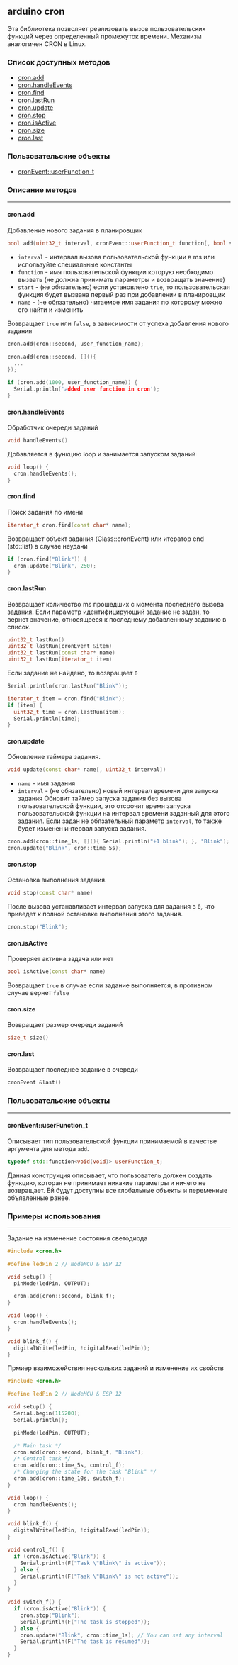 ## arduino cron
Эта библиотека позволяет реализовать вызов пользовательских функций через определенный промежуток времени. Механизм аналогичен СRON в Linux.

### Список доступных методов
- [cron.add](#cronadd)
- [cron.handleEvents](#cronhandleevents)
- [cron.find](#cronfind)
- [cron.lastRun](#cronlastrun)
- [cron.update](#cronupdate)
- [cron.stop](#cronstop)
- [cron.isActive](#cronisactive)
- [cron.size](#cronsize)
- [cron.last](#cronlast)

### Пользовательские объекты
- [cronEvent::userFunction_t](#croneventuserfunction_t)

### Описание методов
-----------------------
#### cron.add
Добавление нового задания в планировщик
```C++
bool add(uint32_t interval, cronEvent::userFunction_t function[, bool start, const char* name])
```
* `interval` - интервал вызова пользовательской функции в ms или используйте специальные константы
* `function` - имя пользовательской функции которую необходимо вызвать (не должна принимать параметры и возвращать значение)
* `start` - (не обязательно) если установлено `true`, то пользовательская функция будет вызвана первый раз при добавлении в планировщик
* `name` - (не обязательно) читаемое имя задания по которому можно его найти и изменить

Возвращает `true` или `false`, в зависимости от успеха добавления нового задания
```C++
cron.add(cron::second, user_function_name);
```
```C++
cron.add(cron::second, [](){
  ...
});
```
```C++
if (cron.add(1000, user_function_name)) {
  Serial.println('added user function in cron');
}
```

#### cron.handleEvents
Обработчик очереди заданий
```C++
void handleEvents()
```
Добавляется в функцию loop и занимается запуском заданий
```C++
void loop() {
  cron.handleEvents();
}
```

#### cron.find
Поиск задания по имени
```C++
iterator_t cron.find(const char* name);
```
Возвращает объект задания (Class::cronEvent) или итератор end (std::list) в случае неудачи
```C++
if (cron.find("Blink")) {
  cron.update("Blink", 250);
}
```

#### cron.lastRun
Возвращает количество ms прошедших с момента последнего вызова задания.
Если параметр идентифицирующий задание не задан, то вернет значение, относящееся к последнему добавленному заданию в список.
```C++
uint32_t lastRun()
uint32_t lastRun(cronEvent &item)
uint32_t lastRun(const char* name)
uint32_t lastRun(iterator_t item)
```
Если задание не найдено, то возвращает `0`
```C++
Serial.println(cron.lastRun("Blink"));
```
```C++
iterator_t item = cron.find("Blink");
if (item) {
  uint32_t time = cron.lastRun(item);
  Serial.println(time);
}
```

#### cron.update
Обновление таймера задания.
```C++
void update(const char* name[, uint32_t interval])
```
* `name` - имя задания
* `interval` - (не обязательно) новый интервал времени для запуска задания
Обновит таймер запуска задания без вызова пользовательской функции, это отсрочит время запуска пользовательской функции на интервал времени заданный для этого задания.
Если задан не обязательный параметр `interval`, то также будет изменен интервал запуска задания.
```C++
cron.add(cron::time_1s, [](){ Serial.println("+1 blink"); }, "Blink");
cron.update("Blink", cron::time_5s);
```

#### cron.stop
Остановка выполнения задания.
```C++
void stop(const char* name)
```
После вызова устанавливает интервал запуска для задания в `0`, что приведет к полной остановке выполнения этого задания.
```C++
cron.stop("Blink");
```

#### cron.isActive
Проверяет активна задача или нет
```C++
bool isActive(const char* name)
```
Возвращает `true` в случае если задание выполняется, в противном случае вернет `false`

#### cron.size
Возвращает размер очереди заданий
```C++
size_t size()
```

#### cron.last
Возвращает последнее задание в очереди
```C++
cronEvent &last()
```

### Пользовательские объекты
-----------------------
#### cronEvent::userFunction_t
Описывает тип пользовательской функции принимаемой в качестве аргумента для метода `add`.
```C++
typedef std::function<void(void)> userFunction_t;
```
Данная конструкция описывает, что пользователь должен создать функцию, которая не принимает никакие параметры и ничего не возвращает. Ей будут доступны все глобальные объекты и переменные объявленные ранее.

### Примеры использования
-----------------------
Задание на изменение состояния светодиода
```C++
#include <cron.h>

#define ledPin 2 // NodeMCU & ESP 12

void setup() {
  pinMode(ledPin, OUTPUT);

  cron.add(cron::second, blink_f);
}

void loop() {
  cron.handleEvents();
}

void blink_f() {
  digitalWrite(ledPin, !digitalRead(ledPin));
}
```

Прмиер взаиможействия нескольких заданий и изменение их свойств
```C++
#include <cron.h>

#define ledPin 2 // NodeMCU & ESP 12

void setup() {
  Serial.begin(115200);
  Serial.println();

  pinMode(ledPin, OUTPUT);

  /* Main task */
  cron.add(cron::second, blink_f, "Blink");
  /* Control task */
  cron.add(cron::time_5s, control_f);
  /* Changing the state for the task "Blink" */
  cron.add(cron::time_10s, switch_f);
}

void loop() {
  cron.handleEvents();
}

void blink_f() {
  digitalWrite(ledPin, !digitalRead(ledPin));
}

void control_f() {
  if (cron.isActive("Blink")) {
    Serial.println(F("Task \"Blink\" is active"));
  } else {
    Serial.println(F("Task \"Blink\" is not active"));
  }
}

void switch_f() {
  if (cron.isActive("Blink")) {
    cron.stop("Blink");
    Serial.println(F("The task is stopped"));
  } else {
    cron.update("Blink", cron::time_1s); // You can set any interval
    Serial.println(F("The task is resumed"));
  }
}
```
